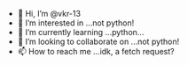 - 👋 Hi, I’m @vkr-13
- 👀 I’m interested in ...not python!
- 🌱 I’m currently learning ...python...
- 💞️ I’m looking to collaborate on ...not python!
- 📫 How to reach me ...idk, a fetch request?

<!---
vkr-13/vkr-13 is a ✨ special ✨ repository because its `README.md` (this file) appears on your GitHub profile.
You can click the Preview link to take a look at your changes.
--->
